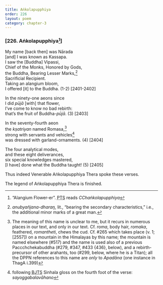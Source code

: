 ```yaml
---
title: Aṅkolapupphiya
order: 226
layout: poem
category: chapter-3
---
```


### \[226. Aṅkolapupphiya[^1]\]

My name \[back then\] was Nārada  
\[and\] I was known as Kassapa.  
I saw the \[Buddha\] Vipassi,  
Chief of the Monks, Honored by Gods,  
the Buddha, Bearing Lesser Marks,[^2]  
Sacrificial Recipient.  
Taking an alangium bloom,  
I offered \[it\] to the Buddha. (1-2) \[2401-2402\]

In the ninety-one aeons since  
I did *pūjā* \[with\] that flower,  
I’ve come to know no bad rebirth:  
that’s the fruit of Buddha-*pūjā*. (3) \[2403\]

In the seventy-fourth aeon  
the *kṣatriyan* named Romasa,[^3]  
strong with servants and vehicles[^4]  
was dressed with garland-ornaments. (4) \[2404\]

The four analytical modes,  
and these eight deliverances,  
six special knowledges mastered,  
\[I have\] done what the Buddha taught! (5) \[2405\]

Thus indeed Venerable Aṅkolapupphiya Thera spoke these verses.

The legend of Aṅkolapupphiya Thera is finished.

[^1]: “Alangium Flower-er”. <abbr title="Pali Text Society">PTS</abbr> reads *<span class="diacritics" data-state="on">C</span><span class="no-diacritics" data-state="off">Ch</span>aṅkolapupphiya*

[^2]: *anubyañjana-dharaŋ*, lit., “bearing the secondary characteristics,” i.e., the additional minor marks of a great man.

[^3]: The meaning of this name is unclear to me, but it recurs in numerous places in our text, and only in our text. Cf. *roma*, body hair, *romaka*, feathered, *romantheti*, chews the cud. Cf. \#265 which takes place (v. 1; \[2557\]) on a mountain in the Himalayas by this name; the mountain is named elsewhere (\#517) and the name is used also of a previous Pa<span class="diacritics" data-state="on">cc</span><span class="no-diacritics" data-state="off">chch</span>ekabuddha (\#279, \#347, \#433 {436}, below), and a rebirth-precursor of other arahants, too (\#299, below, where he is a Titan); all the DPPN references to this name are *only* to *Apadāna* (one instance in ThagA i.399)

[^4]: following <abbr title="Buddha Jayanthi Tripitaka Series">BJTS</abbr> Sinhala gloss on the fourth foot of the verse: *sayoggabalavāhano*
